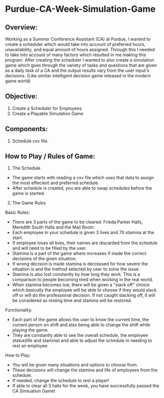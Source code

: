 # Purdue-CA-Week-Simulation-Game

## Overview:
Working as a Summer Conference Assistant (CA) at Purdue, I wanted to create a scheduler which would take into account of preferred hours, unavailability, and equal amount of hours assigned. Through this I needed to take into account of many factors which resulted in me making this program. After creating the scheduler I wanted to also create a simulation game which goes through the variety of tasks and questions that are given as a daily task of a CA and the output results vary from the user input's decisions. (Like similar intelligent decision game released in the modern game world)

## Objective:
1. Create a Scheduler for Employees
2. Create a Playable Simulation Game

## Components:
1. Schedule csv file.

## How to Play / Rules of Game:
1. The Schedule
  - The game starts with reading a csv file which uses that data to assign the most effecient and preferred schedule.
  - After schedule is created, you are able to swap schedules before the game is started.
  
2. The Game Rules

Basic Rules:
  - There are 3 parts of the game to be cleared: Frieda Parker Halls, Meredith South Halls and the Mail Room.
  - Each employee in your schedule is given 3 lives and 70 stamina at the start.
  - If employee loses all lives, their names are discarded from the schedule and will need to be filled by the user.
  - Stamina is a part of the game where increases if made the correct decisions of the given situation.
  - If wrong decision is made stamina is decreased for how severe the situation is and the method selected by user to solve the issue.
  - Stamina is also lost constantly by how long they work. This is a comparison to people becoming tired when working in the real world.
  - When stamina becomes low, there will be given a "slack off" choice which basically the employee will be able to choose if they would slack off or will do the professional decision. If not caught slacking off, it will be considered as resting time and stamina will be restored.
  
Functionality:
  - Each part of the game allows the user to know the current time, the current person on shift and also being able to change the shift while playing the game.
  - They are constantly able to see the overall schedule, the employee status(life and stamina) and able to adjust the schedule in needing to rest an employee.
  
How to Play:
- You will be given many situations and options to choose from.
- These decisions will change the stamina and life of employees from the schedule.
- If needed, change the schedule to rest a player!
- If able to clear all 3 halls for the week, you have successfully passed the CA Simluation Game!
